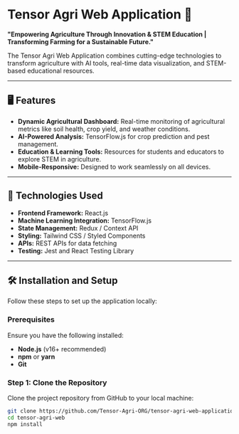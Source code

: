 # Tensor Agri Web Application 🌱  
**"Empowering Agriculture Through Innovation & STEM Education | Transforming Farming for a Sustainable Future."**

The Tensor Agri Web Application combines cutting-edge technologies to transform agriculture with AI tools, real-time data visualization, and STEM-based educational resources.  

---

## 🖥️ Features  

- **Dynamic Agricultural Dashboard:** Real-time monitoring of agricultural metrics like soil health, crop yield, and weather conditions.  
- **AI-Powered Analysis:** TensorFlow.js for crop prediction and pest management.  
- **Education & Learning Tools:** Resources for students and educators to explore STEM in agriculture.  
- **Mobile-Responsive:** Designed to work seamlessly on all devices.  

---

## 🚀 Technologies Used  

- **Frontend Framework:** React.js  
- **Machine Learning Integration:** TensorFlow.js  
- **State Management:** Redux / Context API  
- **Styling:** Tailwind CSS / Styled Components  
- **APIs:** REST APIs for data fetching  
- **Testing:** Jest and React Testing Library  

---

## 🛠️ Installation and Setup  

Follow these steps to set up the application locally:

### Prerequisites  

Ensure you have the following installed:  
- **Node.js** (v16+ recommended)  
- **npm** or **yarn**  
- **Git**  

### Step 1: Clone the Repository  
Clone the project repository from GitHub to your local machine:  
```bash
git clone https://github.com/Tensor-Agri-ORG/tensor-agri-web-application.git  
cd tensor-agri-web
npm install 
```
